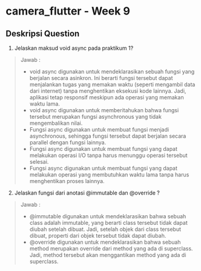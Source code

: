 # camera_flutter -  Week 9

## Deskripsi Question
1. Jelaskan maksud void async pada praktikum 1?
> Jawab :
> - void async digunakan untuk mendeklarasikan sebuah fungsi yang berjalan secara asinkron. Ini berarti fungsi tersebut dapat menjalankan tugas yang memakan waktu (seperti mengambil data dari internet) tanpa menghentikan eksekusi kode lainnya. Jadi, aplikasi tetap responsif meskipun ada operasi yang memakan waktu lama.
> - void async digunakan untuk memberitahukan bahwa fungsi tersebut merupakan fungsi asynchronous yang tidak mengembalikan nilai.
> - Fungsi async digunakan untuk membuat fungsi menjadi asynchronous, sehingga fungsi tersebut dapat berjalan secara parallel dengan fungsi lainnya.
> - Fungsi async digunakan untuk membuat fungsi yang dapat melakukan operasi I/O tanpa harus menunggu operasi tersebut selesai.
> - Fungsi async digunakan untuk membuat fungsi yang dapat melakukan operasi yang membutuhkan waktu lama tanpa harus menghentikan proses lainnya.

2. Jelaskan fungsi dari anotasi @immutable dan @override ?
> Jawab :
> - @immutable digunakan untuk mendeklarasikan bahwa sebuah class adalah immutable, yang berarti class tersebut tidak dapat diubah setelah dibuat. Jadi, setelah objek dari class tersebut dibuat, properti dari objek tersebut tidak dapat diubah.
> - @override digunakan untuk mendeklarasikan bahwa sebuah method merupakan override dari method yang ada di superclass. Jadi, method tersebut akan menggantikan method yang ada di superclass.